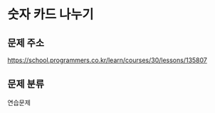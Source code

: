 # 숫자 카드 나누기

## 문제 주소
https://school.programmers.co.kr/learn/courses/30/lessons/135807

## 문제 분류
연습문제
